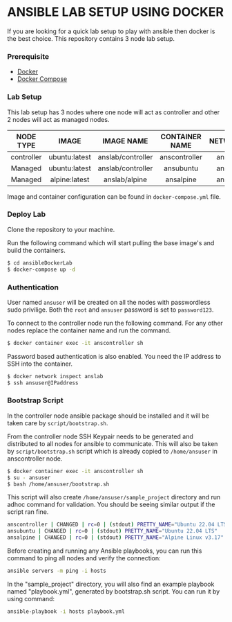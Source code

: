 # ANSIBLE LAB SETUP USING DOCKER

If you are looking for a quick lab setup to play with ansible then docker is the best choice. This repository contains 3 node lab setup.

### Prerequisite

- [Docker](https://docs.docker.com/engine/install/)
- [Docker Compose](https://docs.docker.com/compose/install/)

### Lab Setup

This lab setup has 3 nodes where one node will act as controller and other 2 nodes will act as managed nodes.

| NODE TYPE | IMAGE | IMAGE NAME| CONTAINER NAME | NETWORK |
|:-----:|:-----:|:----:|:-----:|:----:|
| controller | ubuntu:latest | anslab/controller | anscontroller| anslab|
| Managed | ubuntu:latest | anslab/controller | ansubuntu| anslab|
| Managed | alpine:latest | anslab/alpine | ansalpine| anslab|


Image and container configuration can be found in `docker-compose.yml` file. 

### Deploy Lab

Clone the repository to your machine.


Run the following command which will start pulling the base image's and build the containers.

```sh
$ cd ansibleDockerLab
$ docker-compose up -d
```

### Authentication

User named `ansuser` will be created on all the nodes with passwordless sudo privilige. Both the `root` and `ansuser` password is set to `password123`.

To connect to the controller node run the following command. For any other nodes replace the container name and run the command.

```sh
$ docker container exec -it anscontroller sh
```

Password based authentication is also enabled. You need the IP address to SSH into the container.

```sh
$ docker network inspect anslab
$ ssh ansuser@IPaddress
```

### Bootstrap Script

In the controller node ansible package should be installed and it will be taken care by `script/bootstrap.sh`.

From the controller node SSH Keypair needs to be generated and distributed to all nodes for ansible to communicate. This will also be taken by `script/bootstrap.sh` script which is already copied to `/home/ansuser` in anscontroller node.

```sh
$ docker container exec -it anscontroller sh
$ su - ansuser
$ bash /home/ansuser/bootstrap.sh
```

This script will also create `/home/ansuser/sample_project` directory and run adhoc command for validation. You should be seeing similar output if the script ran fine.

```sh
anscontroller | CHANGED | rc=0 | (stdout) PRETTY_NAME="Ubuntu 22.04 LTS"
ansubuntu | CHANGED | rc=0 | (stdout) PRETTY_NAME="Ubuntu 22.04 LTS"
ansalpine | CHANGED | rc=0 | (stdout) PRETTY_NAME="Alpine Linux v3.17"
```

Before creating and running any Ansible playbooks, you can run this command to ping all nodes and verify the connection:
```sh
ansible servers -m ping -i hosts
```

In the "sample_project" directory, you will also find an example playbook named "playbook.yml", generated by bootstrap.sh script. 
You can run it by using command: 
```bash
ansible-playbook -i hosts playbook.yml
```

